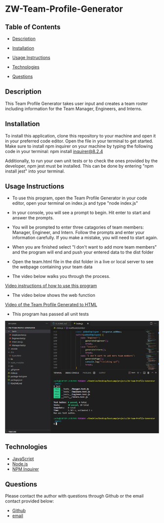 # ZW-Team-Profile-Generator

## **Table of Contents**

* [Description](#description)

* [Installation](#installation)

* [Usage Instructions](#usage)

* [Technologies](#technologies)

* [Questions](#questions)

## **Description**

This Team Profile Generator takes user input and creates a team roster including information for the Team Manager, Engineers, and Interns.

## **Installation**

To install this application, clone this repository to your machine and open it in your preferred code editor. Open the file in your terminal to get started. Make sure to install npm inquirer on your machine by typing the following code in your terminal: npm install inquirer@8.2.4

Additionally, to run your own unit tests or to check the ones provided by the developer, npm jest must be installed. This can be done by entering "npm install jest" into your terminal.

## **Usage Instructions**

* To use this program, open the Team Profile Generator in your code editor, open your terminal on index.js and type "node index.js"

* In your console, you will see a prompt to begin. Hit enter to start and answer the prompts.

* You will be prompted to enter three catagories of team members: Manager, Engineer, and Intern. Follow the prompts and enter your information carefully. If you make a mistake, you will need to start again.

* When you are finished select "I don't want to add more team members" and the program will end and push your entered data to the dist folder

* Open the team.html file in the dist folder in a live or local server to see the webpage containing your team data

* The video below walks you through the process.

[Video instructions of how to use this program](https://youtu.be/851K_FjdPxk)

* The video below shows the web function 

[Video of the Team Profile Generated to HTML](https://youtu.be/rcJ3n3jMPak)


* This program has passed all unit tests

![Screenshot of passed Unit Tests](./assets/ZW-Team-Profile-Generator%20Unit%20Tests.jpg)

## **Technologies**

* [JavaScript](https://www.javascript.com/) 
* [Node.js](https://nodejs.org/en/)
* [NPM Inquirer](https://www.npmjs.com/) 

## **Questions**

Please contact the author with questions through Github or the email contact provided below:

* [Github](https://www.github.com/ZacharyWarnes)
* [email](mailto:zacharywarnes@gmail.com)